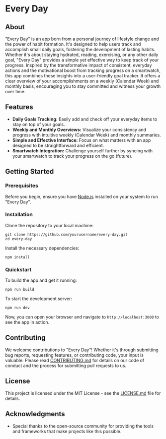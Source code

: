 # Every Day

## About

"Every Day" is an app born from a personal journey of lifestyle change and the power of habit formation. It's designed to help users track and accomplish small daily goals, fostering the development of lasting habits. Whether it's about staying hydrated, reading, exercising, or any other daily goal, "Every Day" provides a simple yet effective way to keep track of your progress. Inspired by the transformative impact of consistent, everyday actions and the motivational boost from tracking progress on a smartwatch, this app combines these insights into a user-friendly goal tracker. It offers a clear overview of your accomplishments on a weekly (Calendar Week) and monthly basis, encouraging you to stay committed and witness your growth over time.

## Features

- **Daily Goals Tracking:** Easily add and check off your everyday items to stay on top of your goals.
- **Weekly and Monthly Overviews:** Visualize your consistency and progress with intuitive weekly (Calendar Week) and monthly summaries.
- **Simple and Effective Interface:** Focus on what matters with an app designed to be straightforward and efficient.
- **Smartwatch Integration:** Challenge yourself further by syncing with your smartwatch to track your progress on the go (future).

## Getting Started

### Prerequisites

Before you begin, ensure you have [Node.js](https://nodejs.org/) installed on your system to run "Every Day".

### Installation

Clone the repository to your local machine:

```
git clone https://github.com/yourusername/every-day.git
cd every-day
```

Install the necessary dependencies:

```
npm install
```

### Quickstart

To build the app and get it running:

```
npm run build
```

To start the development server:

```
npm run dev
```

Now, you can open your browser and navigate to `http://localhost:3000` to see the app in action.

## Contributing

We welcome contributions to "Every Day"! Whether it's through submitting bug reports, requesting features, or contributing code, your input is valuable. Please read [CONTRIBUTING.md](CONTRIBUTING.md) for details on our code of conduct and the process for submitting pull requests to us.

## License

This project is licensed under the MIT License - see the [LICENSE.md](LICENSE.md) file for details.

## Acknowledgments

- Special thanks to the open-source community for providing the tools and frameworks that make projects like this possible.
